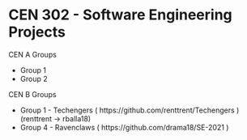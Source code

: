 <h1>CEN 302 - Software Engineering Projects</h1>

CEN A Groups
<ul>
  <li>Group 1</li>
  <li>Group 2</li>
</ul>

CEN B Groups
<ul>
  <li>Group 1 - Techengers ( https://github.com/renttrent/Techengers ) (renttrent -> rballa18) </li>
  <li>Group 4 - Ravenclaws ( https://github.com/drama18/SE-2021 )</li>
</ul>
